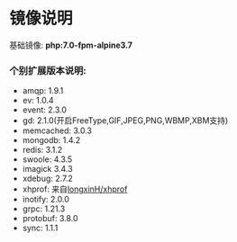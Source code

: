  # 镜像说明
基础镜像: **php:7.0-fpm-alpine3.7**

### 个别扩展版本说明:
* amqp: 1.9.1
* ev: 1.0.4
* event: 2.3.0
* gd: 2.1.0(开启FreeType,GIF,JPEG,PNG,WBMP,XBM支持)
* memcached: 3.0.3
* mongodb: 1.4.2
* redis: 3.1.2
* swoole: 4.3.5
* imagick 3.4.3
* xdebug: 2.7.2
* xhprof: 来自[longxinH/xhprof](https://github.com/longxinH/xhprof)
* inotify: 2.0.0
* grpc: 1.21.3
* protobuf: 3.8.0
* sync: 1.1.1


